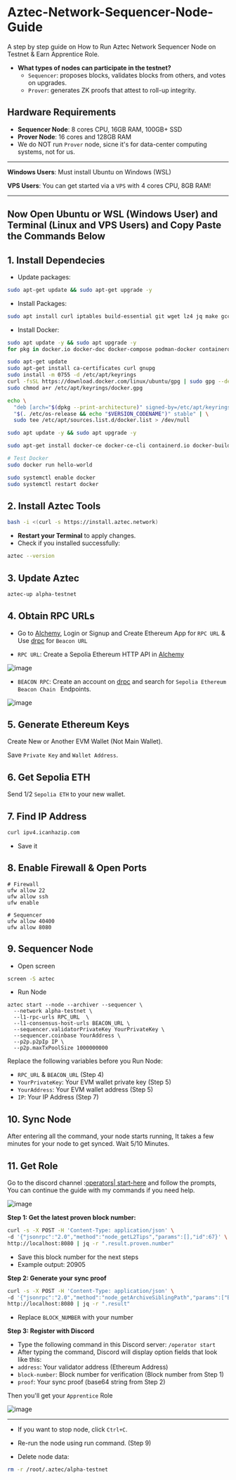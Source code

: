 # Aztec-Network-Sequencer-Node-Guide
A step by step guide on How to Run Aztec Network Sequencer Node on Testnet & Earn Apprentice Role.

* **What types of nodes can participate in the testnet?**
  * `Sequencer`: proposes blocks, validates blocks from others, and votes on upgrades.
  * `Prover`: generates ZK proofs that attest to roll-up integrity.

## Hardware Requirements
* **Sequencer Node**: 8 cores CPU, 16GB RAM, 100GB+ SSD
* **Prover Node**: 16 cores and 128GB RAM
* We do NOT run `Prover` node, sicne it's for data-center computing systems, not for us.

---

**Windows Users**: Must install Ubuntu on Windows (WSL)

**VPS Users**: You can get started via a `VPS` with 4 cores CPU, 8GB RAM!

---

## Now Open Ubuntu or WSL (Windows User) and Terminal (Linux and VPS Users) and Copy Paste the Commands Below

## 1. Install Dependecies
* Update packages:
```bash
sudo apt-get update && sudo apt-get upgrade -y
```

* Install Packages:
```bash
sudo apt install curl iptables build-essential git wget lz4 jq make gcc nano automake autoconf tmux htop nvme-cli libgbm1 pkg-config libssl-dev libleveldb-dev tar clang bsdmainutils ncdu unzip libleveldb-dev  -y
```

* Install Docker:
```bash
sudo apt update -y && sudo apt upgrade -y
for pkg in docker.io docker-doc docker-compose podman-docker containerd runc; do sudo apt-get remove $pkg; done

sudo apt-get update
sudo apt-get install ca-certificates curl gnupg
sudo install -m 0755 -d /etc/apt/keyrings
curl -fsSL https://download.docker.com/linux/ubuntu/gpg | sudo gpg --dearmor -o /etc/apt/keyrings/docker.gpg
sudo chmod a+r /etc/apt/keyrings/docker.gpg

echo \
  "deb [arch="$(dpkg --print-architecture)" signed-by=/etc/apt/keyrings/docker.gpg] https://download.docker.com/linux/ubuntu \
  "$(. /etc/os-release && echo "$VERSION_CODENAME")" stable" | \
  sudo tee /etc/apt/sources.list.d/docker.list > /dev/null

sudo apt update -y && sudo apt upgrade -y

sudo apt-get install docker-ce docker-ce-cli containerd.io docker-buildx-plugin docker-compose-plugin

# Test Docker
sudo docker run hello-world

sudo systemctl enable docker
sudo systemctl restart docker
```

## 2. Install Aztec Tools
```bash
bash -i <(curl -s https://install.aztec.network)
```
* **Restart your Terminal** to apply changes.
* Check if you installed successfully:
```bash
aztec --version
```

## 3. Update Aztec
```bash
aztec-up alpha-testnet
```

## 4. Obtain RPC URLs
* Go to [Alchemy](https://dashboard.alchemy.com/), Login or Signup and Create Ethereum App for `RPC URL` & Use [drpc](https://drpc.org/) for `Beacon URL`

* `RPC URL`: Create a Sepolia Ethereum HTTP API in [Alchemy](https://dashboard.alchemy.com/)

![image](photo_2025-05-03_23-57-19.jpg)

* `BEACON RPC`: Create an account on [drpc](https://drpc.org/) and search for `Sepolia Ethereum Beacon Chain ` Endpoints.

![image](photo_2025-05-04_00-03-26.jpg)

## 5. Generate Ethereum Keys
Create New or Another EVM Wallet (Not Main Wallet).

Save `Private Key` and `Wallet Address`.

## 6. Get Sepolia ETH
Send 1/2 `Sepolia ETH` to your new wallet.

## 7. Find IP Address
```bash
curl ipv4.icanhazip.com
```
* Save it

## 8. Enable Firewall & Open Ports
```console
# Firewall
ufw allow 22
ufw allow ssh
ufw enable

# Sequencer
ufw allow 40400
ufw allow 8080
```

## 9. Sequencer Node
* Open screen
```bash
screen -S aztec
```

* Run Node
```
aztec start --node --archiver --sequencer \
  --network alpha-testnet \
  --l1-rpc-urls RPC_URL  \
  --l1-consensus-host-urls BEACON_URL \
  --sequencer.validatorPrivateKey YourPrivateKey \
  --sequencer.coinbase YourAddress \
  --p2p.p2pIp IP \
  --p2p.maxTxPoolSize 1000000000
```
Replace the following variables before you Run Node:
* `RPC_URL` & `BEACON_URL` (Step 4)
* `YourPrivateKey`: Your EVM wallet private key (Step 5)
* `YourAddress`: Your EVM wallet address (Step 5)
* `IP`: Your IP Address (Step 7)

## 10. Sync Node
After entering all the command, your node starts running, It takes a few minutes for your node to get synced. Wait 5/10 Minutes.

## 11. Get Role
Go to the discord channel :[operators| start-here](https://discord.com/channels/1144692727120937080/1367196595866828982/1367323893324582954) and follow the prompts, You can continue the guide with my commands if you need help.

![image](https://github.com/user-attachments/assets/90e9d34e-724b-481a-b41f-69b1eb4c9f65)

**Step 1: Get the latest proven block number:**
```bash
curl -s -X POST -H 'Content-Type: application/json' \
-d '{"jsonrpc":"2.0","method":"node_getL2Tips","params":[],"id":67}' \
http://localhost:8080 | jq -r ".result.proven.number"
```
* Save this block number for the next steps
* Example output: 20905

**Step 2: Generate your sync proof**
```bash
curl -s -X POST -H 'Content-Type: application/json' \
-d '{"jsonrpc":"2.0","method":"node_getArchiveSiblingPath","params":["BLOCK_NUMBER","BLOCK_NUMBER"],"id":67}' \
http://localhost:8080 | jq -r ".result"
```
* Replace `BLOCK_NUMBER` with your number

**Step 3: Register with Discord**
* Type the following command in this Discord server: `/operator start`
* After typing the command, Discord will display option fields that look like this:
* `address`:            Your validator address (Ethereum Address)
* `block-number`:      Block number for verification (Block number from Step 1)
* `proof`:             Your sync proof (base64 string from Step 2)

Then you'll get your `Apprentice` Role

![image](photo_2025-05-04_00-20-18.jpg)

---

* If you want to stop node, click `Ctrl+C`.
* Re-run the node using run command. (Step 9)

* Delete node data:
```bash
rm -r /root/.aztec/alpha-testnet
```
